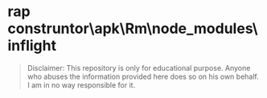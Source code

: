 # rap construntor\apk\Rm\node_modules\inflight
> Disclaimer: This repository is only for educational purpose. Anyone who abuses the information provided here does so on his own behalf. I am in no way responsible for it.

```





```


